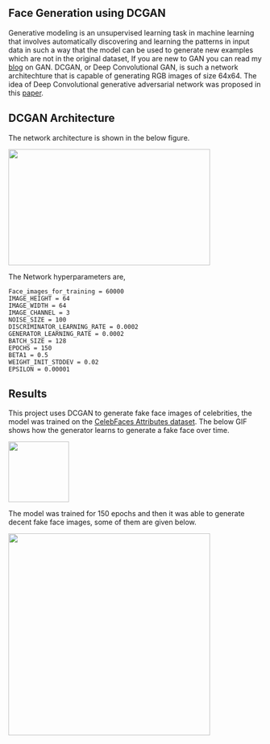 ## Face Generation using DCGAN

Generative modeling is an unsupervised learning task in machine learning that involves automatically discovering and learning the patterns in input data in such a way that the model can be used to generate new examples which are not in the original dataset, If you are new to GAN you can read my [blog](https://medium.com/analytics-vidhya/understanding-gans-deriving-the-adversarial-loss-from-scratch-ccd8b683d7e2) on GAN.  DCGAN, or Deep Convolutional GAN, is such a network architechture that is capable of generating RGB images of size 64x64. The idea of Deep Convolutional generative adversarial network was proposed in this [paper](https://arxiv.org/abs/1511.06434v1).

## DCGAN Architecture
The network architecture is shown in the below figure.

<img src="https://production-media.paperswithcode.com/methods/Screen_Shot_2020-07-01_at_11.27.51_PM_IoGbo1i.png" width="400" height="230"/>

The Network hyperparameters are,

    Face_images_for_training = 60000
    IMAGE_HEIGHT = 64
    IMAGE_WIDTH = 64
    IMAGE_CHANNEL = 3
    NOISE_SIZE = 100
    DISCRIMINATOR_LEARNING_RATE = 0.0002
    GENERATOR_LEARNING_RATE = 0.0002
    BATCH_SIZE = 128
    EPOCHS = 150
    BETA1 = 0.5
    WEIGHT_INIT_STDDEV = 0.02
    EPSILON = 0.00001


## Results

This project uses DCGAN to generate fake face images of celebrities, the model was trained on the [CelebFaces Attributes dataset](https://www.kaggle.com/jessicali9530/celeba-dataset). The below GIF shows how the generator learns to generate a fake face over time.

<img src="https://github.com/Therickysen08/Face_generation_using_DCGAN/blob/main/GIF/FaceGan.gif" width="120" height="120" />

The model was trained for 150 epochs and then it was able to generate decent fake face images, some of them are given below.

<img src="https://github.com/Therickysen08/Face_generation_using_DCGAN/blob/main/generated_faces/fake_faces.jpg" width="400" height="400"/>


